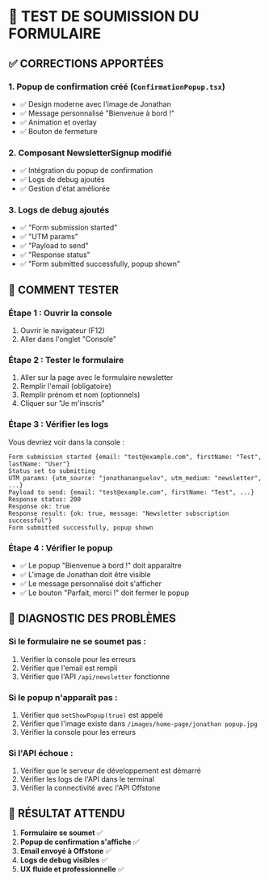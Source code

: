 # 🧪 TEST DE SOUMISSION DU FORMULAIRE

## ✅ CORRECTIONS APPORTÉES

### 1. **Popup de confirmation créé** (`ConfirmationPopup.tsx`)
- ✅ Design moderne avec l'image de Jonathan
- ✅ Message personnalisé "Bienvenue à bord !"
- ✅ Animation et overlay
- ✅ Bouton de fermeture

### 2. **Composant NewsletterSignup modifié**
- ✅ Intégration du popup de confirmation
- ✅ Logs de debug ajoutés
- ✅ Gestion d'état améliorée

### 3. **Logs de debug ajoutés**
- ✅ "Form submission started"
- ✅ "UTM params"
- ✅ "Payload to send"
- ✅ "Response status"
- ✅ "Form submitted successfully, popup shown"

## 🧪 COMMENT TESTER

### **Étape 1 : Ouvrir la console**
1. Ouvrir le navigateur (F12)
2. Aller dans l'onglet "Console"

### **Étape 2 : Tester le formulaire**
1. Aller sur la page avec le formulaire newsletter
2. Remplir l'email (obligatoire)
3. Remplir prénom et nom (optionnels)
4. Cliquer sur "Je m'inscris"

### **Étape 3 : Vérifier les logs**
Vous devriez voir dans la console :
```
Form submission started {email: "test@example.com", firstName: "Test", lastName: "User"}
Status set to submitting
UTM params: {utm_source: "jonathananguelov", utm_medium: "newsletter", ...}
Payload to send: {email: "test@example.com", firstName: "Test", ...}
Response status: 200
Response ok: true
Response result: {ok: true, message: "Newsletter subscription successful"}
Form submitted successfully, popup shown
```

### **Étape 4 : Vérifier le popup**
- ✅ Le popup "Bienvenue à bord !" doit apparaître
- ✅ L'image de Jonathan doit être visible
- ✅ Le message personnalisé doit s'afficher
- ✅ Le bouton "Parfait, merci !" doit fermer le popup

## 🐛 DIAGNOSTIC DES PROBLÈMES

### **Si le formulaire ne se soumet pas :**
1. Vérifier la console pour les erreurs
2. Vérifier que l'email est rempli
3. Vérifier que l'API `/api/newsletter` fonctionne

### **Si le popup n'apparaît pas :**
1. Vérifier que `setShowPopup(true)` est appelé
2. Vérifier que l'image existe dans `/images/home-page/jonathan popup.jpg`
3. Vérifier la console pour les erreurs

### **Si l'API échoue :**
1. Vérifier que le serveur de développement est démarré
2. Vérifier les logs de l'API dans le terminal
3. Vérifier la connectivité avec l'API Offstone

## 🚀 RÉSULTAT ATTENDU

1. **Formulaire se soumet** ✅
2. **Popup de confirmation s'affiche** ✅
3. **Email envoyé à Offstone** ✅
4. **Logs de debug visibles** ✅
5. **UX fluide et professionnelle** ✅








